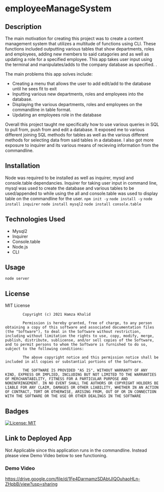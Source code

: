 # employeeManageSystem
## Description
The main motivation for creating this project was to create a content management system that utilizes a multitude of functions using CLI. These functions included outputting various tables that show departments, roles and employees, adding new members to said catagories and as well as updating a role for a specified employee. This app takes user input using the terminal and manipulates/adds to the company database as specified. . 

The main problems this app solves include:
* Creating a menu that allows the user to add edit/add to the database until he sees fit to exit
* Inputting various new departments, roles and employees into the database.
* Displaying the various departments, roles and employees on the commandline in table format.
* Updating an employees role in the database

Overall this project taught me specifically how to use various queries in SQL to pull from, push from and edit a database. It exposed me to various different joining SQL methods for tables as well as the various different methods for selecting data from said tables in a database. I also got more exposure to inquirer and its various means of recieving information from the commandline.

## Installation
Node was required to be installed as well as inquirer, mysql and console.table dependancies.
Inquirer for taking user input in command line, mysql was used to create the database and various tables to be used/appended to while using the all and console.table was used to display table on the commandline for the user. 
``npm init -y``
``node install -y``
``node install inquirer``
``node install mysql2``
``node install console.table``

## Technologies Used
* Mysql2
* Inquirer
* Console.table
* Node.js
* CLI

## Usage
``node server``

## License 
MIT License

            Copyright (c) 2021 Hamza Khalid
            
            Permission is hereby granted, free of charge, to any person obtaining a copy of this software and associated documentation files (the "Software"), to deal in the Software without restriction, including without limitation the rights to use, copy, modify, merge, publish, distribute, sublicense, and/or sell copies of the Software, and to permit persons to whom the Software is furnished to do so, subject to the following conditions:
            
            The above copyright notice and this permission notice shall be included in all copies or substantial portions of the Software.
            
            THE SOFTWARE IS PROVIDED "AS IS", WITHOUT WARRANTY OF ANY KIND, EXPRESS OR IMPLIED, INCLUDING BUT NOT LIMITED TO THE WARRANTIES OF MERCHANTABILITY, FITNESS FOR A PARTICULAR PURPOSE AND NONINFRINGEMENT. IN NO EVENT SHALL THE AUTHORS OR COPYRIGHT HOLDERS BE LIABLE FOR ANY CLAIM, DAMAGES OR OTHER LIABILITY, WHETHER IN AN ACTION OF CONTRACT, TORT OR OTHERWISE, ARISING FROM, OUT OF OR IN CONNECTION WITH THE SOFTWARE OR THE USE OR OTHER DEALINGS IN THE SOFTWARE
            
## Badges
[![License: MIT](https://img.shields.io/badge/License-MIT-yellow.svg)](https://opensource.org/licenses/MIT)

## Link to Deployed App
Not Applicable since this application runs in the commandline. Instead please view Demo Video below to see functioning.

### Demo Video
https://drive.google.com/file/d/1Fe4DarmamzSDAbtJlQOuhaoHLn-ZHpbB/view?usp=sharing
